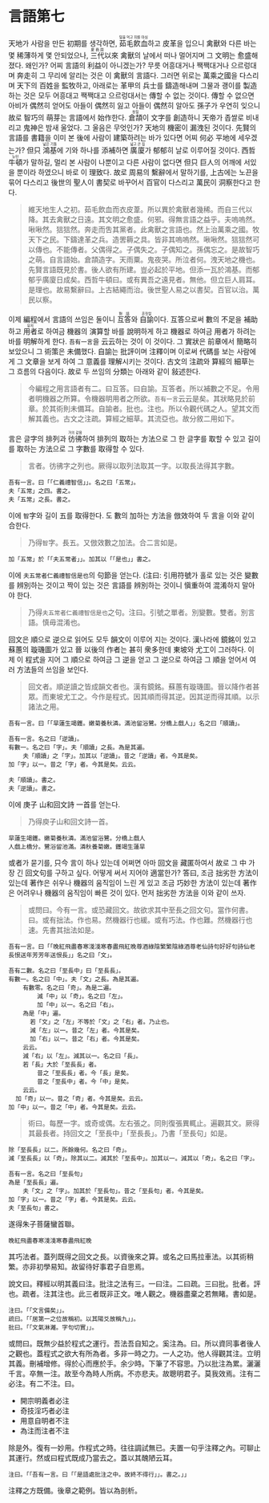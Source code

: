 # 言語第七

天地가 사람을 만든 初期를 생각하면, <ruby>茹毛飮血<rt>털을 먹고 피를 마심</rt></ruby>하고 皮革을 입으니 禽獸와 다른 바는 몇 稀薄하게 몇 안되었으나, <ruby>三代<rt>夏商周</rt></ruby>以來 禽獸의 날에서 떠나 멀어지며 그 文明는 愈盛해졌다. 왜인가? 어찌 言語의 利益이 아니겠는가? 무릇 어흥대거나 짹짹대거나 으르렁대며 奔走히 그 무리에 알리는 것은 이 禽獸의 言語다. 그러면 위로는 萬乘之國을 다스리며 天下의 百姓을 監牧하고, 아래로는 革甲의 兵士를 鑄造해내며 그물과 괭이를 製造하는 것은 모두 어흥대고 짹짹대고 으르렁대서는 傳할 수 없는 것이다. 傳할 수 없으면 아비가 偶然히 얻어도 아들이 偶然히 잃고 아들이 偶然히 알아도 孫子가 우연히 잊으니 故로 智巧의 萌芽는 言語에서 始作한다. <ruby>倉頡<rt>창힐</rt></ruby>이 文字를 創造하니 天帝가 좁쌀로 비내리고 鬼神은 밤새 울었다. 그 울음은 무엇인가? 天地의 機密이 漏洩된 것이다. 先賢의 言語를 書籍을 이미 본 後에 사람이 建築하려는 바가 있다면 어찌 何必 平地에 세우겠는가? 但只 <ruby>鴻基<rt>넓은 기틀</rt></ruby>에 기와 하나를 添補하면 <ruby>廣廈<rt>넓고 큰 집</rt></ruby>가 郁郁히 날로 이루어질 것이다. 西哲 <ruby>牛頓<rt>뉴턴</rt></ruby>가 말하길, 멀리 본 사람이 나뿐이고 다른 사람이 없다면 但只 巨人의 어깨에 서있을 뿐이라 하였으니 바로 이 理致다. 故로 周易의 繫辭에서 말하기를, 上古에는 노끈을 묶어 다스리고 後世의 聖人이 書契로 바꾸어서 百官이 다스리고 萬民이 洞察한다고 한다. 

> 維天地生人之初。茹毛飲血而衣皮葦。所以異於禽獸者幾稀。而自三代以降。其去禽獸之日遠。其文明之愈盛。何邪。得無言語之益乎。夫嗚嗚然。啾啾然。狺狺然。奔走而吿其黨者。此禽獸之言語也。然上治萬乘之國。牧天下之民。下鑄達革之兵。造罟耨之具。皆非其嗚嗚然。啾啾然。狺狺然可以傳也。不能傳者。父偶得之。子偶失之。子偶知之。孫偶忘之。是故智巧之萌。自言語始。倉頡造字。天雨粟。鬼夜哭。所泣者何。洩天地之機也。先賢言語既見於書。後人欲有所建。豈必起於平地。但添一瓦於鴻基。而郁郁乎廣廈日成矣。西哲牛頓曰。或有異吾之遠見者。無他。但立巨人肩耳。是理也。故易繫辭曰。上古結繩而治。後世聖人易之以書契。百官以治。萬民以察。

이제 編程에서 言語의 쓰임은 둘이니 <ruby>互答<rt>對話</rt></ruby>와 <ruby>自諭<rt>혼잣말</rt></ruby>이다. 互答으로써 數의 不足을 補助하고 <ruby>用者<rt>유저</rt></ruby>로 하여금 機器의 演算할 바를 說明하게 하고 機器로 하여금 用者가 하려는 바를 明解하게 한다. `吾有一言`을 云云하는 것이 이 것이다. 그 實狀은 前章에서 簡略히 보았으니 그 術策은 未備했다. 自諭는 批評이며 注釋이며 이로써 代碼를 보는 사람에게 그 文章을 보게 하여 그 意義를 理解시키는 것이다. 古文의 注疏와 算經의 細草는 그 흐름의 다음이다. 故로 두 쓰임의 分類는 아래와 같이 敍述한다.

> 今編程之用言語者有二。曰互答。曰自諭。互答者。所以補數之不足。令用者明機器之所算。令機器明用者之所欲。`吾有一言`云云是矣。其狀略見於前章。於其術則未備耳。自諭者。批也。注也。所以令觀代碼之人。望其文而解其義也。古文之注疏。算經之細草。其流亞也。故分敘二用如下。

言은 글字의 排列과 <ruby>彷彿<rt>거의 같음</rt></ruby>하여 排列의 取하는 方法으로 그 한 글字를 取할 수 있고 길이를 取하는 方法으로 그 字數를 取得할 수 있다.
> 言者。彷彿字之列也。厥得以取列法取其一字。以取長法得其字數。

```
吾有一言。曰「「仁義禮智信」」。名之曰「五常」。
夫「五常」之四。書之。
夫「五常」之長。書之。
```

이에 `智`字와 길이 五를 取得한다. 도 數의 加하는 方法을 倣效하여 두 言을 이와 같이 合한다.
> 乃得`智`字。長五。又倣效數之加法。合二言如是。

```
加「五常」於「「夫五常者」」。加其以「「是也」」書之。
```

이에 `夫五常者仁義禮智信是也`의 句節을 얻는다. (注曰: 引用符號가 홀로 있는 것은 變數를 辨別하는 것이고 짝이 있는 것은 言語를 辨別하는 것이니 愼重하여 混淆하지 말아야 한다.
> 乃得`夫五常者仁義禮智信是也`之句。注曰。引號之單者。別變數。雙者。別言語。慎毋混淆也。

回文은 順으로 逆으로 읽어도 모두 韻文이 이루어 지는 것이다. 漢나라에 鏡銘이 있고 蘇蕙의 璇璣圖가 있고 晉 以後의 作者는 甚히 衆多한데 東坡와 尤工이 그러하다. 이제 이 程式을 지어 그 順으로 하여금 그 逆을 얻고 그 逆으로 하여금 그 順을 얻어서 여러 方法들의 쓰임을 보인다. 

> 回文者。順逆讀之皆成韻文者也。漢有鏡銘。蘇蕙有璇璣圖。晉以降作者甚眾。而東坡尤工之。今作是程式。因其順而得其逆。因其逆而得其順。以示諸法之用。

```
吾有一言。曰「「旱蓮生竭鑊。嫩菊養秋潾。滿池留浴鷺。分橋上戲人」」名之曰「順讀」。

吾有一言。名之曰「逆讀」。
有數一。名之曰「字」。夫「順讀」之長。為是其遍。
	夫「順讀」之「字」。加其以「逆讀」。昔之「逆讀」者。今其是矣。
加「字」以一。昔之「字」者。今其是矣。云云。

夫「順讀」。書之。
夫「逆讀」。書之。
```

이에 庚子 山和回文詩 一首를 얻는다.
> 乃得庾子山和回文詩一首。

```
旱蓮生竭鑊。嫩菊養秋潾。滿池留浴鷺。分橋上戲人
人戲上橋分。鷺浴留池滿。潾秋養菊嫩。鑊竭生蓮旱
```

或者가 묻기를, 只今 言이 하나 있는데 어쩌면 아마 回文을 藏匿하여서 故로 그 中 가장 긴 回文句를 구하고 싶다. 어떻게 써서 지어야 適當한가? 答曰, 조금 拙劣한 方法이 있는데 著作은 쉬우나 機器의 움직임이 느린 게 있고 조금 巧妙한 方法이 있는데 著作은 어려우나 機器의 움직임이 빠른 것이 있다. 먼저 拙劣한 方法을 이와 같이 쓰자.

> 或問曰。今有一言。或恐藏回文。故欲求其中至長之回文句。當作何書。曰。或有拙法。作也易。然機器行也緩。或有巧法。作也難。然機器行也速。先書其拙法如是。

```
吾有一言。曰「「晚紅飛盡春寒淺淺寒春盡飛紅晚尊酒綠陰繁繁陰綠酒尊老仙詩句好好句詩仙老長恨送年芳芳年送恨長」」名之曰「文」。

吾有二數。名之曰「至長中」曰「至長長」。
有數一。名之曰「中」。夫「文」之長。為是其遍。
	有數零。名之曰「奇」。為是二遍。
		減「中」以「奇」。名之曰「左」。
		加「中」以一。名之曰「右」。
    為是「中」遍。
      若「文」之「左」不等於「文」之「右」者。乃止也。
      減「左」以一。昔之「左」者。今其是矣。
      加「右」以一。昔之「右」者。今其是矣。
    云云。
    減「右」以「左」。減其以一。名之曰「長」。
    若「長」大於「至長長」者。
    	昔之「至長長」者。今「長」是矣。
    	昔之「至長中」者。今「中」是矣。
    云云。
  加「奇」以一。昔之「奇」者。今其是矣。云云。
加「中」以一。昔之「中」者。今其是矣。云云。
```


> 術曰。每歷一字。或奇或偶。左右張之。同則復張異輒止。遍觀其文。厥得其最長者。持回文之「至長中」「至長長」。乃書「至長句」如是。

```
除「至長長」以二。所餘幾何。名之曰「奇」。
減「至長長」以「奇」。除其以二。減其於「至長中」。加其以一。減其以「奇」。名之曰「字」。

吾有一言。名之曰「至長句」
為是「至長長」遍。
	夫「文」之「字」。加其於「至長句」。昔之「至長句」者。今其是矣。
加「字」以一。昔之「字」者。今其是矣。云云。
夫「至長句」書之。
```

遂得朱子菩薩蠻首聯。

```
晚紅飛盡春寒淺淺寒春盡飛紅晚
```

其巧法者。蓋列既得之回文之長。以資後來之算。或名之曰馬拉車法。以其術稍繁。亦非初學易知。故留待好事君子自思焉。

說文曰。釋經以明其義曰注。批注之法有三。一曰注。二曰疏。三曰批。批者。評也。疏者。注其注也。此三者既非正文。唯人觀之。機器盡棄之若無睹。書如是。

```
注曰。「「文言備矣」」。
疏曰。「「居第一之位故稱初。以其陽爻故稱九」」。
批曰。「「文氣淋灕。字句切實」」。
```

或問曰。既無少益於程式之運行。吾法吾自知之。奚注為。曰。所以資同事者後人之觀也。蓋程式之欲大有所為者。多非一時之力。一人之功。他人得觀其注。立明其義。刪補增修。得於心而應於手。余少時。下筆了不容思。乃以批注為累。灑灑千言。卒無一注。故至今為時人所病。不亦悲夫。故聰明君子。莫我效焉。注有二必注。有二不注。曰。

- 開宗明義者必注
- 奇技淫巧者必注
- 用意自明者不注
- 為注而注者不注

除是外。復有一妙用。作程式之時。往往調試無已。夫置一句乎注釋之內。可聊止其運行。然或曰程式既成乃當去之。蓋以其醜陋云耳。

```
注曰。「「吾有一言。曰「「是語處批注之中。故終不得行」」。書之。」」
```

注釋之方既備。後章之範例。皆以為剖析。

